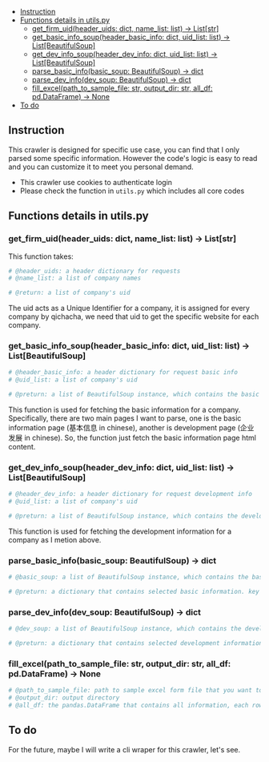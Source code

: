- [Instruction](#Instruction)
- [Functions details in utils.py](#Functions-details-in-utilspy)
  - [get_firm_uid(header_uids: dict, name_list: list) -> List[str]](#getfirmuidheaderuids-dict-namelist-list---Liststr)
  - [get_basic_info_soup(header_basic_info: dict, uid_list: list) -> List[BeautifulSoup]](#getbasicinfosoupheaderbasicinfo-dict-uidlist-list---ListBeautifulSoup)
  - [get_dev_info_soup(header_dev_info: dict, uid_list: list) -> List[BeautifulSoup]](#getdevinfosoupheaderdevinfo-dict-uidlist-list---ListBeautifulSoup)
  - [parse_basic_info(basic_soup: BeautifulSoup) -> dict](#parsebasicinfobasicsoup-BeautifulSoup---dict)
  - [parse_dev_info(dev_soup: BeautifulSoup) -> dict](#parsedevinfodevsoup-BeautifulSoup---dict)
  - [fill_excel(path_to_sample_file: str, output_dir: str, all_df: pd.DataFrame) -> None](#fillexcelpathtosamplefile-str-outputdir-str-alldf-pdDataFrame---None)
- [To do](#To-do)

## Instruction


This crawler is designed for specific use case, you can find that I only parsed some specific information. However the code's logic is easy to read and you can customize it to meet you personal demand.

- This crawler use cookies to authenticate login
- Please check the function in `utils.py` which includes all core codes

## Functions details in utils.py

### get_firm_uid(header_uids: dict, name_list: list) -> List[str]

This function takes:

```python
# @header_uids: a header dictionary for requests
# @name_list: a list of company names

# @return: a list of company's uid
```

The uid acts as a Unique Identifier for a company, it is assigned for every company by qichacha, we need that uid to get the specific website for each company.

### get_basic_info_soup(header_basic_info: dict, uid_list: list) -> List[BeautifulSoup]

```python
# @header_basic_info: a header dictionary for request basic info
# @uid_list: a list of company's uid

# @preturn: a list of BeautifulSoup instance, which contains the basic info page htlm contents
```

This function is used for fetching the basic information for a company. Specifically, there are two main pages I want to parse, one is the basic information page (基本信息 in chinese), another is development page (企业发展 in chinese). So, the function just fetch the basic information page html content.

### get_dev_info_soup(header_dev_info: dict, uid_list: list) -> List[BeautifulSoup]

```python
# @header_dev_info: a header dictionary for request development info
# @uid_list: a list of company's uid

# @preturn: a list of BeautifulSoup instance, which contains the development info page htlm contents
```

This function is used for fetching the development information for a company as I metion above.

### parse_basic_info(basic_soup: BeautifulSoup) -> dict

```python
# @basic_soup: a list of BeautifulSoup instance, which contains the basic info page htlm contents

# @preturn: a dictionary that contains selected basic information. key is the name of info, value is the value of that info. E.g. "website": "www.example.com"
```

### parse_dev_info(dev_soup: BeautifulSoup) -> dict

```python
# @dev_soup: a list of BeautifulSoup instance, which contains the development info page htlm contents

# @preturn: a dictionary that contains selected development information. key is the name of info, value is the value of that info. E.g. "total_profits": "xxx"
```

### fill_excel(path_to_sample_file: str, output_dir: str,  all_df: pd.DataFrame) -> None

```python
# @path_to_sample_file: path to sample excel form file that you want to fill
# @output_dir: output directory
# @all_df: the pandas.DataFrame that contains all information, each row corresponds to each company, columns is the name of info
```

## To do

For the future, maybe I will write a cli wraper for this crawler, let's see.